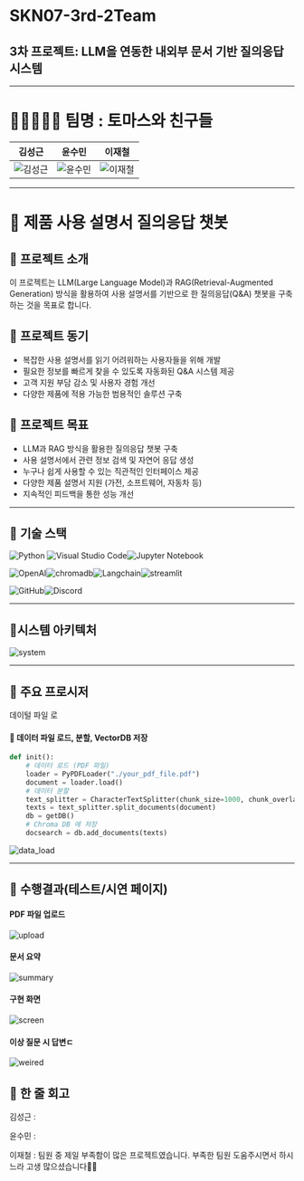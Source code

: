 # SKN07-3rd-2Team
## 3차 프로젝트: LLM을 연동한 내외부 문서 기반 질의응답 시스템

---

# 🏃🏃‍♂️🏃‍♀️ 팀명 : 토마스와 친구들
|김성근|윤수민|이재철|
|---|---|---|
|![김성근]()|![윤수민]()|![이재철]()|


 ---
 
# 📜 제품 사용 설명서 질의응답 챗봇
## 🔖 프로젝트 소개
이 프로젝트는 LLM(Large Language Model)과 RAG(Retrieval-Augmented Generation) 방식을 활용하여 사용 설명서를 기반으로 한 질의응답(Q&A) 챗봇을 구축하는 것을 목표로 합니다.
## 🔖 프로젝트 동기
- 복잡한 사용 설명서를 읽기 어려워하는 사용자들을 위해 개발
- 필요한 정보를 빠르게 찾을 수 있도록 자동화된 Q&A 시스템 제공
- 고객 지원 부담 감소 및 사용자 경험 개선
- 다양한 제품에 적용 가능한 범용적인 솔루션 구축
## 🔖 프로젝트 목표
- LLM과 RAG 방식을 활용한 질의응답 챗봇 구축
- 사용 설명서에서 관련 정보 검색 및 자연어 응답 생성
- 누구나 쉽게 사용할 수 있는 직관적인 인터페이스 제공
- 다양한 제품 설명서 지원 (가전, 소프트웨어, 자동차 등)
- 지속적인 피드백을 통한 성능 개선

---

## 🔨 기술 스택
![Python](https://img.shields.io/badge/python-3670A0?style=for-the-badge&logo=python&logoColor=ffdd54) ![Visual Studio Code](https://img.shields.io/badge/Visual%20Studio%20Code-0078d7.svg?style=for-the-badge&logo=visual-studio-code&logoColor=white)![Jupyter Notebook](https://img.shields.io/badge/jupyter-%23FA0F00.svg?style=for-the-badge&logo=jupyter&logoColor=white)

![OpenAI](https://a11ybadges.com/badge?logo=openai)![chromadb](https://github.com/pladata-encore/SKN07-3rd-2Team/blob/main/image/chromadb.jpg)![Langchain](https://camo.githubusercontent.com/4f7aaf07d9e13fd95b27d2db63e0712cfe0ed4588a6ac1b7b3cb505af6d37abe/68747470733a2f2f696d672e736869656c64732e696f2f62616467652f6c616e67636861696e2d4637444631453f7374796c653d666f722d7468652d6261646765266c6f676f3d6c616e67636861696e266c6f676f436f6c6f723d626c61636b)![streamlit](https://camo.githubusercontent.com/a79929766bd74e02c10f8a234c6037dacc4d0a1d5d73c4fc1bad339b253a82a7/68747470733a2f2f696d672e736869656c64732e696f2f62616467652f73747265616d6c69742532302d2532334646303030302e7376673f7374796c653d666f722d7468652d6261646765266c6f676f3d73747265616d6c6974266c6f676f436f6c6f723d7768697465)

![GitHub](https://img.shields.io/badge/github-%23121011.svg?style=for-the-badge&logo=github&logoColor=white)![Discord](https://img.shields.io/badge/Discord-%235865F2.svg?style=for-the-badge&logo=discord&logoColor=white)

---

## 📂시스템 아키텍처
![system](https://github.com/pladata-encore/SKN07-3rd-2Team/blob/main/image/%EC%95%84%ED%82%A4%ED%85%8D%EC%B2%98.jpg)

---

## 🔖 주요 프로시저
데이털 파일 로

#### 🔖 데이터 파일 로드, 분할, VectorDB 저장
```python
def init():
    # 데이터 로드 (PDF 파일)
    loader = PyPDFLoader("./your_pdf_file.pdf")
    document = loader.load()
    # 데이터 분할
    text_splitter = CharacterTextSplitter(chunk_size=1000, chunk_overlap=50)
    texts = text_splitter.split_documents(document)
    db = getDB()
    # Chroma DB 에 저장
    docsearch = db.add_documents(texts)
```
![data_load](https://github.com/pladata-encore/SKN07-3rd-2Team/blob/main/image/data%20load.jpg)

 ---
 
## 🔖 수행결과(테스트/시연 페이지)
 #### PDF 파일 업로드
![upload](https://github.com/pladata-encore/SKN07-3rd-2Team/blob/main/image/fileupload.jpg)
 #### 문서 요약 
![summary](https://github.com/pladata-encore/SKN07-3rd-2Team/blob/main/image/sidebar.jpg)
 #### 구현 화면
![screen](https://github.com/pladata-encore/SKN07-3rd-2Team/blob/main/image/%EC%A0%84%EC%B2%B4%ED%99%94%EB%A9%B4.jpg)
 #### 이상 질문 시 답변ㄷ
![weired](https://github.com/pladata-encore/SKN07-3rd-2Team/blob/main/image/%EC%9D%B4%EC%83%81%EC%A7%88%EB%AC%B8.jpg)
 
## 📖 한 줄 회고
김성근 : 

윤수민 : 

이재철 : 팀원 중 제일 부족함이 많은 프로젝트였습니다. 부족한 팀원 도움주시면서 하시느라 고생 많으셨습니다🙇‍♂️
